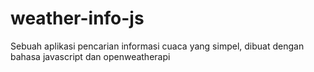 # weather-info-js
Sebuah aplikasi pencarian informasi cuaca yang simpel, dibuat dengan bahasa javascript dan openweatherapi 
